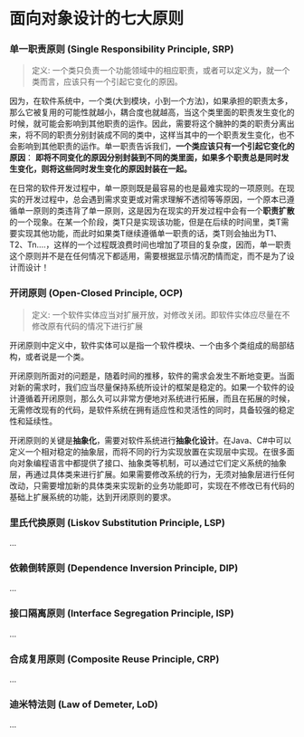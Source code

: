 # 面向对象设计的七大原则

### 单一职责原则 (Single Responsibility Principle, SRP)

> 定义: 一个类只负责一个功能领域中的相应职责，或者可以定义为，就一个类而言，应该只有一个引起它变化的原因。

因为，在软件系统中，一个类(大到模块，小到一个方法)，如果承担的职责太多，那么它被复用的可能性就越小，耦合度也就越高，当这个类里面的职责发生变化的时候，就可能会影响到其他职责的运作。因此，需要将这个臃肿的类的职责分离出来，将不同的职责分别封装成不同的类中，这样当其中的一个职责发生变化，也不会影响到其他职责的运作。单一职责告诉我们，**一个类应该只有一个引起它变化的原因**： **即将不同变化的原因分别封装到不同的类里面，如果多个职责总是同时发生变化，则将这些同时发生变化的原因封装在一起。**



在日常的软件开发过程中，单一原则既是最容易的也是最难实现的一项原则。在现实的开发过程中，总会遇到需求变更或对需求理解不透彻等等原因，一个原本已遵循单一原则的类违背了单一原则，这是因为在现实的开发过程中会有一个**职责扩散**的一个现象。在某一个阶段，类T只是实现该功能，但是在后续的时间里，类T需要实现其他功能，而此时如果类T继续遵循单一职责的话，类T则会抽出为T1、T2、Tn....，这样的一个过程既浪费时间也增加了项目的复杂度，因而，单一职责这个原则并不是在任何情况下都适用，需要根据显示情况酌情而定，而不是为了设计而设计！



### 开闭原则 (Open-Closed Principle, OCP)

> 定义: 一个软件实体应当对扩展开放，对修改关闭。即软件实体应尽量在不修改原有代码的情况下进行扩展

开闭原则中定义中，软件实体可以是指一个软件模块、一个由多个类组成的局部结构，或者说是一个类。



开闭原则所面对的问题是，随着时间的推移，软件的需求会发生不断地变更。当面对新的需求时，我们应当尽量保持系统所设计的框架是稳定的。如果一个软件的设计遵循着开闭原则，那么久可以非常方便地对系统进行拓展，而且在拓展的时候，无需修改现有的代码，是软件系统在拥有适应性和灵活性的同时，具备较强的稳定性和延续性。



开闭原则的关键是**抽象化**，需要对软件系统进行**抽象化设计**。在Java、C#中可以定义一个相对稳定的抽象层，而将不同的行为实现放置在实现层中实现。在很多面向对象编程语言中都提供了接口、抽象类等机制，可以通过它们定义系统的抽象层，再通过具体类来进行扩展。如果需要修改系统的行为，无须对抽象层进行任何改动，只需要增加新的具体类来实现新的业务功能即可，实现在不修改已有代码的基础上扩展系统的功能，达到开闭原则的要求。







### 里氏代换原则 (Liskov Substitution Principle, LSP)

...



### 依赖倒转原则 (Dependence Inversion Principle, DIP)

...



### 接口隔离原则 (Interface Segregation Principle, ISP)

...



### 合成复用原则 (Composite Reuse Principle, CRP)

...



### 迪米特法则 (Law of Demeter, LoD)

...